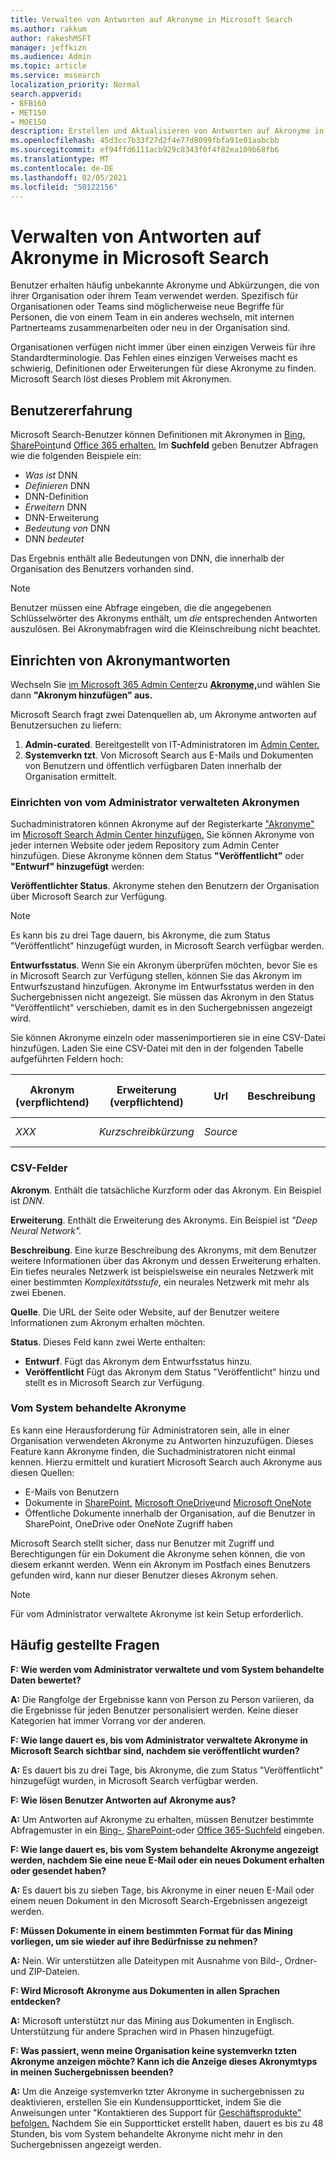 ```yaml
---
title: Verwalten von Antworten auf Akronyme in Microsoft Search
ms.author: rakkum
author: rakeshMSFT
manager: jeffkizn
ms.audience: Admin
ms.topic: article
ms.service: mssearch
localization_priority: Normal
search.appverid:
- BFB160
- MET150
- MOE150
description: Erstellen und Aktualisieren von Antworten auf Akronyme in Microsoft Search
ms.openlocfilehash: 45d3cc7b33f27d2f4e77d8099fbfa91e01aabcbb
ms.sourcegitcommit: ef94ffd6111acb929c8343f0f4f82ea109b68fb6
ms.translationtype: MT
ms.contentlocale: de-DE
ms.lasthandoff: 02/05/2021
ms.locfileid: "50122156"
---
```

# <a name="manage-acronyms-answers-in-microsoft-search"></a>Verwalten von Antworten auf Akronyme in Microsoft Search

Benutzer erhalten häufig unbekannte Akronyme und Abkürzungen, die von ihrer Organisation oder ihrem Team verwendet werden. Spezifisch für Organisationen oder Teams sind möglicherweise neue Begriffe für Personen, die von einem Team in ein anderes wechseln, mit internen Partnerteams zusammenarbeiten oder neu in der Organisation sind.

Organisationen verfügen nicht immer über einen einzigen Verweis für ihre Standardterminologie. Das Fehlen eines einzigen Verweises macht es schwierig, Definitionen oder Erweiterungen für diese Akronyme zu finden. Microsoft Search löst dieses Problem mit Akronymen.

## <a name="what-users-experience"></a>Benutzererfahrung

Microsoft Search-Benutzer können Definitionen mit Akronymen in [Bing,](https://Bing.com) [SharePoint](https://products.office.com/sharepoint/collaboration)und [Office 365 erhalten.](https://Office.com) Im **Suchfeld** geben Benutzer Abfragen wie die folgenden Beispiele ein:

- *Was ist* DNN
- *Definieren* DNN
- DNN-Definition 
- *Erweitern* DNN
- DNN-Erweiterung 
- *Bedeutung von* DNN
- DNN *bedeutet*

Das Ergebnis enthält alle Bedeutungen von DNN, die innerhalb der Organisation des Benutzers vorhanden sind.

> [!NOTE]
> Benutzer müssen eine Abfrage eingeben, die die angegebenen Schlüsselwörter des Akronyms enthält, um *die* entsprechenden Antworten auszulösen. Bei Akronymabfragen wird die Kleinschreibung nicht beachtet.

## <a name="set-up-acronyms-answers"></a>Einrichten von Akronymantworten

Wechseln Sie [im Microsoft 365 Admin Center](https://admin.microsoft.com)zu [**Akronyme,**](https://admin.microsoft.com/Adminportal/Home#/MicrosoftSearch/acronyms)und wählen Sie dann **"Akronym hinzufügen" aus.**

Microsoft Search fragt zwei Datenquellen ab, um Akronyme antworten auf Benutzersuchen zu liefern:

1. **Admin-curated**. Bereitgestellt von IT-Administratoren im [Admin Center.](https://admin.microsoft.com/Adminportal/Home#/MicrosoftSearch/acronyms)
2. **Systemverkn tzt**. Von Microsoft Search aus E-Mails und Dokumenten von Benutzern und öffentlich verfügbaren Daten innerhalb der Organisation ermittelt.

### <a name="set-up-admin-curated-acronyms"></a>Einrichten von vom Administrator verwalteten Akronymen

Suchadministratoren können Akronyme auf der Registerkarte ["Akronyme"](https://admin.microsoft.com/Adminportal/Home#/MicrosoftSearch/acronyms) im [Microsoft Search Admin Center hinzufügen.](https://admin.microsoft.com/Adminportal/Home#/MicrosoftSearch) Sie können Akronyme von jeder internen Website oder jedem Repository zum Admin Center hinzufügen. Diese Akronyme können dem Status **"Veröffentlicht"** oder **"Entwurf" hinzugefügt** werden:

**Veröffentlichter Status**. Akronyme stehen den Benutzern der Organisation über Microsoft Search zur Verfügung.

> [!NOTE]
> Es kann bis zu drei Tage dauern, bis Akronyme, die zum Status "Veröffentlicht" hinzugefügt wurden, in Microsoft Search verfügbar werden.

**Entwurfsstatus**. Wenn Sie ein Akronym überprüfen möchten, bevor Sie es in Microsoft Search zur Verfügung stellen, können Sie das Akronym im Entwurfszustand hinzufügen. Akronyme im Entwurfsstatus werden in den Suchergebnissen nicht angezeigt. Sie müssen das Akronym in den Status "Veröffentlicht" verschieben, damit es in den Suchergebnissen angezeigt wird.

Sie können Akronyme einzeln oder massenimportieren sie in eine CSV-Datei hinzufügen. Laden Sie eine CSV-Datei mit den in der folgenden Tabelle aufgeführten Feldern hoch:

| Akronym (verpflichtend) | Erweiterung (verpflichtend) | Url | Beschreibung  | Status (verpflichtend) | Zuletzt geändert | Zuletzt geändert von | Id |
| --------- | --------- | --------- | ---------- | --------- |--------- |--------- |--------- |
| *XXX* | *Kurzschreibkürzung* | *Source* |  | *Veröffentlicht oder Entwurf* |  |  |  |

### <a name="csv-fields"></a>CSV-Felder

**Akronym**. Enthält die tatsächliche Kurzform oder das Akronym. Ein Beispiel ist *DNN*.

**Erweiterung**. Enthält die Erweiterung des Akronyms. Ein Beispiel ist *"Deep Neural Network".*

**Beschreibung**. Eine kurze Beschreibung des Akronyms, mit dem Benutzer weitere Informationen über das Akronym und dessen Erweiterung erhalten. Ein tiefes neurales Netzwerk ist beispielsweise ein neurales Netzwerk mit einer bestimmten *Komplexitätsstufe,* ein neurales Netzwerk mit mehr als zwei Ebenen.

**Quelle**. Die URL der Seite oder Website, auf der Benutzer weitere Informationen zum Akronym erhalten möchten.

**Status**. Dieses Feld kann zwei Werte enthalten:

- **Entwurf**. Fügt das Akronym dem Entwurfsstatus hinzu.
- **Veröffentlicht** Fügt das Akronym dem Status "Veröffentlicht" hinzu und stellt es in Microsoft Search zur Verfügung.

### <a name="system-curated-acronyms"></a>Vom System behandelte Akronyme

Es kann eine Herausforderung für Administratoren sein, alle in einer Organisation verwendeten Akronyme zu Antworten hinzuzufügen. Dieses Feature kann Akronyme finden, die Suchadministratoren nicht einmal kennen. Hierzu ermittelt und kuratiert Microsoft Search auch Akronyme aus diesen Quellen:

- E-Mails von Benutzern
- Dokumente in [SharePoint,](https://products.office.com/sharepoint/collaboration) [Microsoft OneDrive]( https://onedrive.live.com/about/)und [Microsoft OneNote](https://www.onenote.com/)
- Öffentliche Dokumente innerhalb der Organisation, auf die Benutzer in SharePoint, OneDrive oder OneNote Zugriff haben

Microsoft Search stellt sicher, dass nur Benutzer mit Zugriff und Berechtigungen für ein Dokument die Akronyme sehen können, die von diesem erkannt werden. Wenn ein Akronym im Postfach eines Benutzers gefunden wird, kann nur dieser Benutzer dieses Akronym sehen.

> [!NOTE]
> Für vom Administrator verwaltete Akronyme ist kein Setup erforderlich.

## <a name="frequently-asked-questions"></a>Häufig gestellte Fragen

**F: Wie werden vom Administrator verwaltete und vom System behandelte Daten bewertet?**

**A:** Die Rangfolge der Ergebnisse kann von Person zu Person variieren, da die Ergebnisse für jeden Benutzer personalisiert werden. Keine dieser Kategorien hat immer Vorrang vor der anderen.

**F: Wie lange dauert es, bis vom Administrator verwaltete Akronyme in Microsoft Search sichtbar sind, nachdem sie veröffentlicht wurden?**

**A:**  Es dauert bis zu drei Tage, bis Akronyme, die zum Status "Veröffentlicht" hinzugefügt wurden, in Microsoft Search verfügbar werden.

**F: Wie lösen Benutzer Antworten auf Akronyme aus?**

**A:** Um Antworten auf Akronyme zu erhalten, müssen Benutzer bestimmte Abfragemuster in ein [Bing-,](https://bing.com) [SharePoint-](https://products.office.com/sharepoint/collaboration)oder [Office 365-Suchfeld](https://Office.com)  eingeben.

**F: Wie lange dauert es, bis vom System behandelte Akronyme angezeigt werden, nachdem Sie eine neue E-Mail oder ein neues Dokument erhalten oder gesendet haben?**

**A:** Es dauert bis zu sieben Tage, bis Akronyme in einer neuen E-Mail oder einem neuen Dokument in den Microsoft Search-Ergebnissen angezeigt werden.

**F: Müssen Dokumente in einem bestimmten Format für das Mining vorliegen, um sie wieder auf ihre Bedürfnisse zu nehmen?**

**A:** Nein. Wir unterstützen alle Dateitypen mit Ausnahme von Bild-, Ordner- und ZIP-Dateien.

**F: Wird Microsoft Akronyme aus Dokumenten in allen Sprachen entdecken?**

**A:** Microsoft unterstützt nur das Mining aus Dokumenten in Englisch. Unterstützung für andere Sprachen wird in Phasen hinzugefügt.

**F: Was passiert, wenn meine Organisation keine systemverkn tzten Akronyme anzeigen möchte? Kann ich die Anzeige dieses Akronymtyps in meinen Suchergebnissen beenden?**

**A:** Um die Anzeige systemverkn tzter Akronyme in suchergebnissen zu deaktivieren, erstellen Sie ein Kundensupportticket, indem Sie die Anweisungen unter "Kontaktieren des Support für [Geschäftsprodukte" befolgen.](https://docs.microsoft.com/microsoft-365/admin/contact-support-for-business-products)
Nachdem Sie ein Supportticket erstellt haben, dauert es bis zu 48 Stunden, bis vom System behandelte Akronyme nicht mehr in den Suchergebnissen angezeigt werden.
